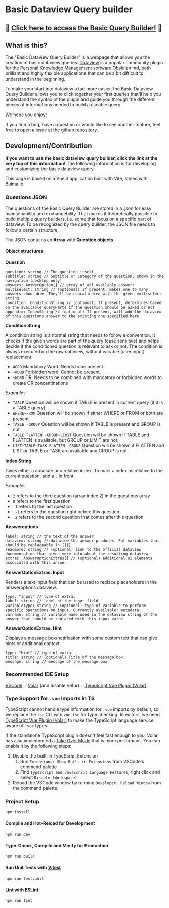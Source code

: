 # Basic Dataview Query builder

## 🧱 [Click here to access the Basic Query Builder!](https://s-blu.github.io/basic-dataview-query-builder/) 🧱

## What is this?

The "Basic Dataview Query Builder" is a webpage that allows you the creation of basic dataview queries. [Dataview](https://blacksmithgu.github.io/obsidian-dataview/) is a popular community plugin for the Personal Knowledge Management software [Obsidian.md](https://obsidian.md/), both brilliant and highly flexible applications that can be a bit difficult to understand in the beginning.

To make your start into dataview a tad more easier, the Basic Dataview Query Builder allows you to click together your first queries that'll help you understand the syntax of the plugin and guide you through the different pieces of informations needed to build a useable query.

We hope you enjoy!

If you find a bug, have a question or would like to see another feature, feel free to open a issue at the [github repository](https://github.com/s-blu/basic-dataview-query-builder).

## Development/Contribution

**If you want to use the basic dataview query builder, click the link at the very top of this information!** The following information is for developing and customizing the basic dataview query.

This page is based on a Vue 3 application built with Vite, styled with [Bulma.io](https://bulma.io).

### Questions JSON

The questions of the Basic Query Builder are stored in a .json for easy maintainability and exchangebility. That makes it theoretically possible to build multiple query builders, i.e. some that focus on a specific part of dataview. To be recognized by the query builder, the JSON file needs to follow a certain structure.

The JSON contains an **Array** with **Question objects**.

#### Object structures

**Question**

```
question: string // The question itself
subtitle: string // Subtitle or Category of the question, shown in the navigation (desktop only)
answers: AnswerOption[] // array of all available answers
multiselect: string // (optional) If present, makes one to many answers choosable. They'll be concatinated with the given multiselect string
condition: ConditionString // (optional) If present, determines based on the available queryParts if the question should be asked or not
appendix: IndexString // (optional) If present, will add the dataview of this questions answer to the existing one specified here
```

**Condition String**

A condition string is a normal string that needs to follow a convention. It checks if the given words are part of the query (case sensitive) and helps decide if the conditioned question is relevant to ask or not. The condition is always executed on the raw dataview, without variable (user input) replacement.

- `WORD` Mandatory Word. Needs to be present.
- `-WORD` Forbidden word. Cannot be present.
- `~WORD` OR. Needs to be combined with mandatory or forbidden words to create OR concantinations

_Examples_

- `TABLE` Question will be shown if TABLE is present in current query (if it is a TABLE query)
- `WHERE~FROM` Question will be shown if either WHERE or FROM or both are present
- `TABLE -GROUP` Question will be shown if TABLE is present and GROUP is not.
- `TABLE FLATTEN -GROUP~LIMIT` Question will be shown if TABLE and FLATTEN is available, but GROUP or LIMIT are not.
- `LIST~TABLE~TASK FLATTEN -GROUP` Question will be shown if FLATTEN and LIST or TABLE or TASK are available and GROUP is not.

**Index String**

Gives either a absolute or a relative index. To mark a index as relative to the current question, add a `.` in front.

_Examples_

- `2` refers to the third question (array index 2) in the questions array
- `0` refers to the first question
- `-1` refers to the last question
- `.-1` refers to the question right before this question
- `.2` refers to the second question that comes after this question

**Answeroptions**

```
label: string // the text of the answer
dataview: string // dataview the answer produces. Put variables that should be replaceable in {{}}
readmore: string // (optional) link to the official dataview documentation that gives more info about the resulting dataview
extras: AnswerOptionExtras[] // (optional) additional UI elements associated with this answer
```

**AnswerOptionExtras: Input**

Renders a text input field that can be used to replace placeholders in the answeroptions dataview.

```
type: "input" // type of extra.
label: string // label of the input field
variabletype: string // (optional) type of variable to perform specific operations on input. Currently available: metadata
varname: string // variable name used in the dataview string of the answer that should be replaced with this input value
```

**AnswerOptionExtras: Hint**

Displays a message box/notification with some custom text that can give hints or additional context.

```
type: "hint" // type of extra.
title: string // (optional) Title of the message box
message: string // message of the message box
```

### Recommended IDE Setup

[VSCode](https://code.visualstudio.com/) + [Volar](https://marketplace.visualstudio.com/items?itemName=Vue.volar) (and disable Vetur) + [TypeScript Vue Plugin (Volar)](https://marketplace.visualstudio.com/items?itemName=Vue.vscode-typescript-vue-plugin).

### Type Support for `.vue` Imports in TS

TypeScript cannot handle type information for `.vue` imports by default, so we replace the `tsc` CLI with `vue-tsc` for type checking. In editors, we need [TypeScript Vue Plugin (Volar)](https://marketplace.visualstudio.com/items?itemName=Vue.vscode-typescript-vue-plugin) to make the TypeScript language service aware of `.vue` types.

If the standalone TypeScript plugin doesn't feel fast enough to you, Volar has also implemented a [Take Over Mode](https://github.com/johnsoncodehk/volar/discussions/471#discussioncomment-1361669) that is more performant. You can enable it by the following steps:

1. Disable the built-in TypeScript Extension
   1. Run `Extensions: Show Built-in Extensions` from VSCode's command palette
   2. Find `TypeScript and JavaScript Language Features`, right click and select `Disable (Workspace)`
2. Reload the VSCode window by running `Developer: Reload Window` from the command palette.

### Project Setup

```sh
npm install
```

#### Compile and Hot-Reload for Development

```sh
npm run dev
```

#### Type-Check, Compile and Minify for Production

```sh
npm run build
```

#### Run Unit Tests with [Vitest](https://vitest.dev/)

```sh
npm run test:unit
```

#### Lint with [ESLint](https://eslint.org/)

```sh
npm run lint
```
